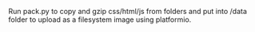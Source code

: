 Run pack.py to copy and gzip css/html/js from folders and put into /data folder to upload as a filesystem image using platformio.
